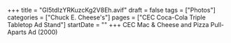 +++
title = "GI5tdlzYRKuzcKg2V8Eh.avif"
draft = false
tags = ["Photos"]
categories = ["Chuck E. Cheese's"]
pages = ["CEC Coca-Cola Triple Tabletop Ad Stand"]
startDate = ""
+++
CEC Mac & Cheese and Pizza Pull-Aparts Ad (2000)
